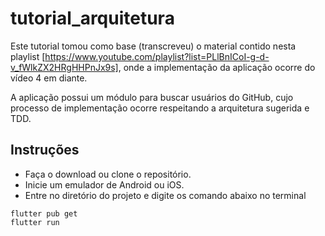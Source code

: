 # tutorial_arquitetura

Este tutorial tomou como base (transcreveu) o material contido nesta playlist [https://www.youtube.com/playlist?list=PLlBnICoI-g-d-v_fWlkZX2HRgHHPnJx9s], onde a implementação da aplicação ocorre do vídeo 4 em diante. 

A aplicação possui um módulo para buscar usuários do GitHub, cujo processo de implementação ocorre respeitando a arquitetura sugerida e TDD. 

## Instruções

- Faça o download ou clone o repositório.
- Inicie um emulador de Android ou iOS.
- Entre no diretório do projeto e digite os comando abaixo no terminal

```shell
flutter pub get
flutter run
```
